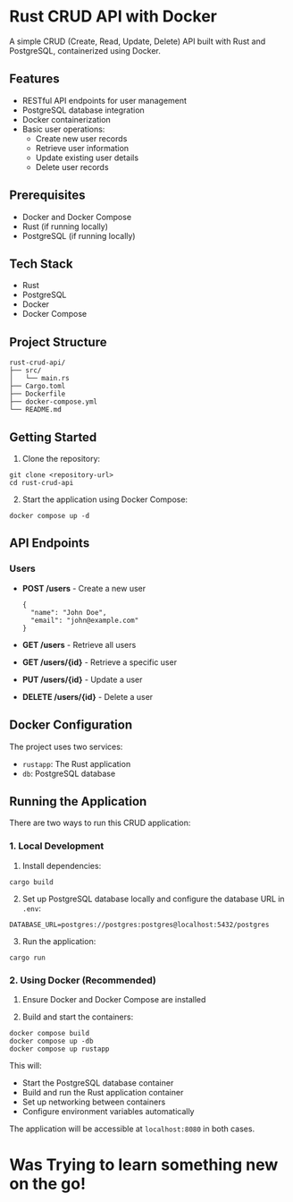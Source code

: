 
# Rust CRUD API with Docker
A simple CRUD (Create, Read, Update, Delete) API built with Rust and PostgreSQL, containerized using Docker.


## Features

- RESTful API endpoints for user management
- PostgreSQL database integration
- Docker containerization
- Basic user operations:
  - Create new user records
  - Retrieve user information
  - Update existing user details
  - Delete user records

## Prerequisites

- Docker and Docker Compose
- Rust (if running locally)
- PostgreSQL (if running locally)

## Tech Stack

- Rust
- PostgreSQL
- Docker
- Docker Compose

## Project Structure
```
rust-crud-api/
├── src/
│   └── main.rs
├── Cargo.toml
├── Dockerfile
├── docker-compose.yml
└── README.md
```

## Getting Started

1. Clone the repository:
```
git clone <repository-url>
cd rust-crud-api
```

2. Start the application using Docker Compose:
```
docker compose up -d
```

## API Endpoints

### Users

- **POST /users** - Create a new user
  ```
  {
    "name": "John Doe",
    "email": "john@example.com"
  }
  ```

- **GET /users** - Retrieve all users
- **GET /users/{id}** - Retrieve a specific user
- **PUT /users/{id}** - Update a user
- **DELETE /users/{id}** - Delete a user


## Docker Configuration

The project uses two services:
- `rustapp`: The Rust application
- `db`: PostgreSQL database


## Running the Application

There are two ways to run this CRUD application:

### 1. Local Development
1. Install dependencies:
```
cargo build
```

2. Set up PostgreSQL database locally and configure the database URL in `.env`:
```
DATABASE_URL=postgres://postgres:postgres@localhost:5432/postgres
```

3. Run the application:
```
cargo run
```

### 2. Using Docker (Recommended)
1. Ensure Docker and Docker Compose are installed

2. Build and start the containers:
```
docker compose build
docker compose up -db
docker compose up rustapp
```

This will:
- Start the PostgreSQL database container
- Build and run the Rust application container
- Set up networking between containers
- Configure environment variables automatically

The application will be accessible at `localhost:8080` in both cases.

# Was Trying to learn something new on the go!



